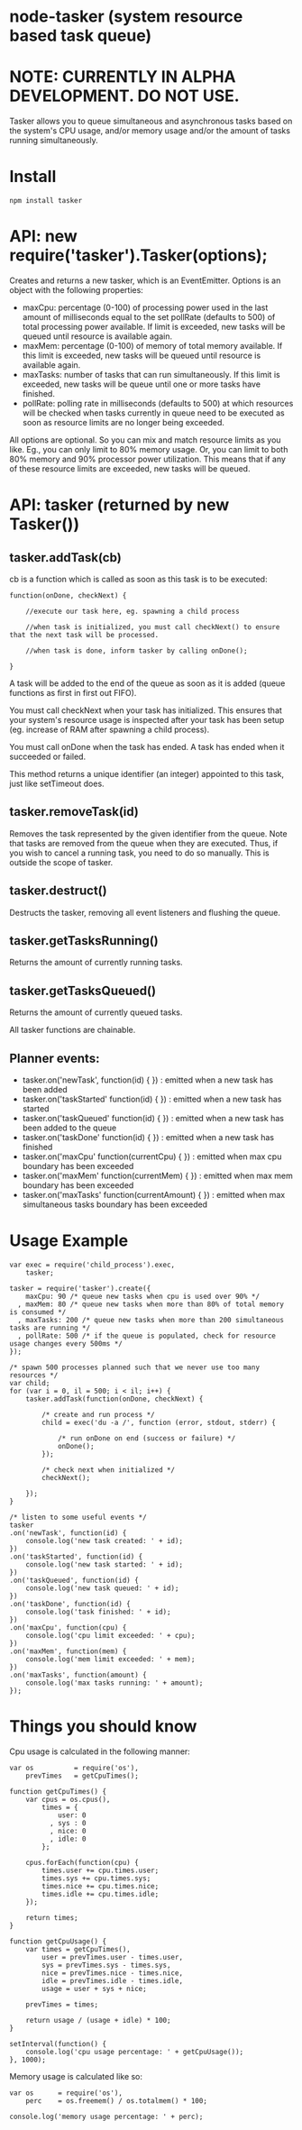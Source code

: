 node-tasker (system resource based task queue)
=============

NOTE: CURRENTLY IN ALPHA DEVELOPMENT. DO NOT USE.
=============

Tasker allows you to queue simultaneous and asynchronous tasks based on the system's CPU usage, and/or memory usage and/or the amount of tasks running simultaneously.

Install
=======
    npm install tasker

API: new require('tasker').Tasker(options);
=======

Creates and returns a new tasker, which is an EventEmitter. Options is an object with the following properties:

* maxCpu: percentage (0-100) of processing power used in the last amount of milliseconds equal to the set pollRate (defaults to 500) of total processing power available. If limit is exceeded, new tasks will be queued until resource is available again.
* maxMem: percentage (0-100) of memory of total memory available. If this limit is exceeded, new tasks will be queued until resource is available again.
* maxTasks: number of tasks that can run simultaneously. If this limit is exceeded, new tasks will be queue until one or more tasks have finished.
* pollRate: polling rate in milliseconds (defaults to 500) at which resources will be checked when tasks currently in queue need to be executed as soon as resource limits are no longer being exceeded.

All options are optional. So you can mix and match resource limits as you like. Eg., you can only limit to 80% memory usage. Or, you can limit to both 80% memory and 90% processor power utilization. This means that if any of these resource limits are exceeded, new tasks will be queued.

API: tasker (returned by new Tasker())
=======

tasker.addTask(cb)
-------
cb is a function which is called as soon as this task is to be executed:

    function(onDone, checkNext) {
        
        //execute our task here, eg. spawning a child process
        
        //when task is initialized, you must call checkNext() to ensure that the next task will be processed.
        
        //when task is done, inform tasker by calling onDone();
        
    }
    
A task will be added to the end of the queue as soon as it is added (queue functions as first in first out FIFO).

You must call checkNext when your task has initialized. This ensures that your system's resource usage is inspected after your task has been setup (eg. increase of RAM after spawning a child process).

You must call onDone when the task has ended. A task has ended when it succeeded or failed.

This method returns a unique identifier (an integer) appointed to this task, just like setTimeout does. 

tasker.removeTask(id)
------
Removes the task represented by the given identifier from the queue. Note that tasks are removed from the queue when they are executed. Thus, if you wish to cancel a running task, you need to do so manually. This is outside the scope of tasker.

tasker.destruct()
------
Destructs the tasker, removing all event listeners and flushing the queue.

tasker.getTasksRunning()
------
Returns the amount of currently running tasks.

tasker.getTasksQueued()
------
Returns the amount of currently queued tasks.

All tasker functions are chainable.

Planner events:
------

* tasker.on('newTask', function(id) { }) : emitted when a new task has been added
* tasker.on('taskStarted' function(id) { }) : emitted when a new task has started
* tasker.on('taskQueued' function(id) { }) : emitted when a new task has been added to the queue
* tasker.on('taskDone' function(id) { }) : emitted when a new task has finished
* tasker.on('maxCpu' function(currentCpu) { }) : emitted when max cpu boundary has been exceeded
* tasker.on('maxMem' function(currentMem) { }) : emitted when max mem boundary has been exceeded
* tasker.on('maxTasks' function(currentAmount) { }) : emitted when max simultaneous tasks boundary has been exceeded

Usage Example
======

    var exec = require('child_process').exec,
        tasker;

    tasker = require('tasker').create({
        maxCpu: 90 /* queue new tasks when cpu is used over 90% */
      , maxMem: 80 /* queue new tasks when more than 80% of total memory is consumed */
      , maxTasks: 200 /* queue new tasks when more than 200 simultaneous tasks are running */
      , pollRate: 500 /* if the queue is populated, check for resource usage changes every 500ms */
    });
    
    /* spawn 500 processes planned such that we never use too many resources */
    var child;
    for (var i = 0, il = 500; i < il; i++) {
        tasker.addTask(function(onDone, checkNext) {
        
            /* create and run process */
            child = exec('du -a /', function (error, stdout, stderr) {
                
                /* run onDone on end (success or failure) */
                onDone();
            });
            
            /* check next when initialized */
            checkNext();            
        
        });
    }
    
    /* listen to some useful events */
    tasker
    .on('newTask', function(id) {
        console.log('new task created: ' + id);
    })
    .on('taskStarted', function(id) {
        console.log('new task started: ' + id);
    })
    .on('taskQueued', function(id) {
        console.log('new task queued: ' + id);
    })
    .on('taskDone', function(id) {
        console.log('task finished: ' + id);
    })
    .on('maxCpu', function(cpu) {
        console.log('cpu limit exceeded: ' + cpu);
    })
    .on('maxMem', function(mem) {
        console.log('mem limit exceeded: ' + mem);
    })
    .on('maxTasks', function(amount) {
        console.log('max tasks running: ' + amount);
    });

Things you should know
=======

Cpu usage is calculated in the following manner:

    var os          = require('os'),
        prevTimes   = getCpuTimes();
    
    function getCpuTimes() {
        var cpus = os.cpus(),
            times = {
                user: 0
              , sys : 0
              , nice: 0
              , idle: 0
            };
            
        cpus.forEach(function(cpu) {
            times.user += cpu.times.user;
            times.sys += cpu.times.sys;
            times.nice += cpu.times.nice;
            times.idle += cpu.times.idle;
        });
        
        return times;
    }
    
    function getCpuUsage() {
        var times = getCpuTimes(),
            user = prevTimes.user - times.user,
            sys = prevTimes.sys - times.sys,
            nice = prevTimes.nice - times.nice,
            idle = prevTimes.idle - times.idle,
            usage = user + sys + nice;
            
        prevTimes = times;
        
        return usage / (usage + idle) * 100;
    }
    
    setInterval(function() {
        console.log('cpu usage percentage: ' + getCpuUsage());
    }, 1000);
    
 Memory usage is calculated like so:
 
    var os      = require('os'),
        perc    = os.freemem() / os.totalmem() * 100;
        
    console.log('memory usage percentage: ' + perc);